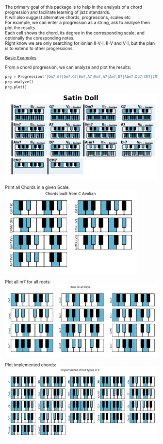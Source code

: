 The primary goal of this package is to help in the analysis of a chord progression and facilitate learning of jazz standards.  
It will also suggest alternative chords, progressions, scales etc     
For example, we can enter a progression as a string, ask to analyse then plot the results.   
Each cell shows the chord, its degree in the corresponding scale, and optionally the coresponding notes.  
Right know we are only searching for ionian II-V-I, II-V and V-I, but the plan is to extend to other progressions.  

[Basic Examples](https://github.com/NeuralControl/jazzTheory/blob/master/demos.ipynb)  

From a chord progression, we can analyze and plot the results:
```python
prg = Progression('|Dm7,G7|Dm7,G7|Em7,A7|Em7,A7|Am7,D7|Abm7,Db7|CM7|CM7|',name='Satin Doll')  
prg.analyze()  
prg.plot()  
```
![SatinDoll](img/SatinDoll.png)  


Print all Chords in a given Scale:  
![SatinDoll](img/allChords.png)  

Plot all m7 for all roots:  
![SatinDoll](img/allKeys.png)  

Plot implemented chords:  
![SatinDoll](img/ImplementedChords.png)

